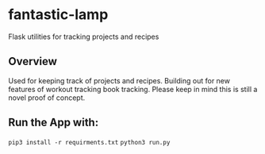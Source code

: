 # fantastic-lamp
Flask utilities for tracking projects and recipes

## Overview
Used for keeping track of projects and recipes.
Building out for new features of workout tracking book tracking.
Please keep in mind this is still a novel proof of concept.
## Run the App with:
`pip3 install -r requirments.txt`
`python3 run.py`
